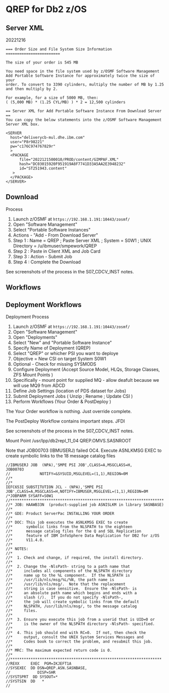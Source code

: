# QREP for Db2 z/OS

## Server XML

20221216
```
=== Order Size and File System Size Information ========================
                                                                        
The size of your order is 545 MB                                        
                                                                        
You need space in the file system used by z/OSMF Software Management    
Add Portable Software Instance for approximately twice the size of your 
order. To convert to 3390 cylinders, multiply the number of MB by 1.25  
and then multiply by 2.                                                 
                                                                        
For example, for a size of 5000 MB, then:                               
( (5,000 MB) * (1.25 CYL/MB) ) * 2 = 12,500 cylinders                   
                                                                        
== Server XML for Add Portable Software Instance From Download Server ==
You can copy the below statements into the z/OSMF Software Management   
Server XML box.                                                         
                                                                        
<SERVER                                                                 
  host="deliverycb-mul.dhe.ibm.com"                                     
  user="P8r98221"                                                       
  pw="c176C974767829r"                                                  
  >                                                                     
  <PACKAGE                                                              
      file="2022121500010/PROD/content/GIMPAF.XML"                      
      hash="DC03015920F951919A8F7741D33A5AA2E3948232"                   
      id="ST251943.content"                                             
   >                                                                    
  </PACKAGE>                                                            
</SERVER>    
```



## Download

Process
1. Launch z/OSMF at ```https://192.168.1.191:10443/zosmf/```
2. Open "Software Management"
3. Select "Portable Software Instances"
4. Actions - "Add - From Download Server"
5. Step 1 : Name = QREP ; Paste Server XML ; System = S0W1 ; UNIX Directory = /u/ibmuser/smpework/QREP
6. Step 2 : Paste in Client XML and Job Card
7. Step 3 : Action - Submit Job 
8. Step 4 : Complete the Download

See screenshots of the process in the S07_CDCV_INST notes.

## Workflows

## Deployment Workflows

Deployment Process
1. Launch z/OSMF at ```https://192.168.1.191:10443/zosmf/```
2. Open "Software Management"
3. Open "Deployments"
4. Select "New" and "Portable Software Instance"
5. Specify Name of Deployment (QREP)
6. Select "QREP" or whicher PSI you want to deploye
7. Objective = New CSI on target System S0W1
8. Optional - Check for missing SYSMODS
9. Configure Deployment (Accept Source Model, HLQs, Storage Classes, ZFS Mount Points )
10. Specifically - mount point for supplied MQ - allow deafult because we will use MQ9 from ADCD
11. Define Job Settings (location of PDS dataset for Jobs)
12. Submit Deployment Jobs ( Unzip ; Rename ; Update CSI )
13. Perform Workflows (Your Order & PostDeploy )

The Your Order workflow is nothing. Just override complete.

The PostDeploy Workflow contains important steps. JFDI

See screenshots of the process in the S07_CDCV_INST notes.



Mount Point
/usr/lpp/db2repl_11_04
QREP.OMVS.SASNROOT

Note that JOB00703 (IBMUSERJ) failed OC4.
Execute ASNLKMSG EXEC to create symbolic links to the 18 message catalog files

```
//IBMUSERJ JOB  (NPA),'SMPE PSI JOB',CLASS=A,MSGCLASS=H,                JOB00703                           
//             NOTIFY=&SYSUID,MSGLEVEL=(1,1),REGION=0M                                                     
//*                                                                                                        
//*                                                                                                        
IEFC653I SUBSTITUTION JCL - (NPA),'SMPE PSI JOB',CLASS=A,MSGCLASS=H,NOTIFY=IBMUSER,MSGLEVEL=(1,1),REGION=0M
/*JOBPARM SYSAFF=S0W1                                                                                      
//********************************************************************                                     
//* JOB: HAAWB33N  (product-supplied job ASNISLKM in library SASNBASE)                                     
//*                                                                                                        
//* GDE: Product ServerPac INSTALLING YOUR ORDER                                                           
//*                                                                                                        
//* DOC: This job executes the ASNLKMSG EXEC to create                                                     
//*      symbolic links from the NLSPATH to the eighteen                                                   
//*      message catalog files for the Q and SQL Replication                                               
//*      feature of IBM InfoSphere Data Replication for DB2 for z/OS                                       
//*      V11.4.0.                                                                                          
//*                                                                                                        
//* NOTES:                                                                                                 
//*                                                                                                        
//*  1. Check and change, if required, the install directory.                                              
//*                                                                                                        
//*  2. Change the -NlsPath- string to a path name that                                                    
//*     includes all components of the NLSPATH directory                                                   
//*     name up to the %L component.  If the NLSPATH is                                                    
//*     /usr/lib/nls/msg/%L/%N, the path name is                                                           
//*     /usr/lib/nls/msg/.  Note that the replacement                                                      
//*     string is case sensitive.  Ensure the -NlsPath- is                                                 
//*     an absolute path name which begins and ends with a                                                 
//*     slash (/).  If you do not specify -NlsPath-,                                                       
//*     the job will create symbolic links from the default                                                
//*     NLSPATH, /usr/lib/nls/msg/, to the message catalog                                                 
//*     files.                                                                                             
//*                                                                                                        
//*  3. Ensure you execute this job from a userid that is UID=0 or                                         
//*     is the owner of the NLSPATH directory -NlsPath- specified.                                         
//*                                                                                                        
//*  4. This job should end with RC=0.  If not, then check the                                             
//*     output, consult the UNIX System Services Messages and                                              
//*     Codes book to correct the problem, and resubmit this job.                                          
//*                                                                                                        
//* MRC: The maximum expected return code is 0.                                                            
//*                                                                                                        
//*******************************************************************                                      
//REXX     EXEC  PGM=IKJEFT1A                                                                              
//SYSEXEC  DD DSN=QREP.ASN.SASNBASE,                                                                       
//            DISP=SHR                                                                                     
//SYSTSPRT  DD SYSOUT=*                                                                                    
//SYSTSIN  DD   *                                                                                          
//                                                                                                         
```
